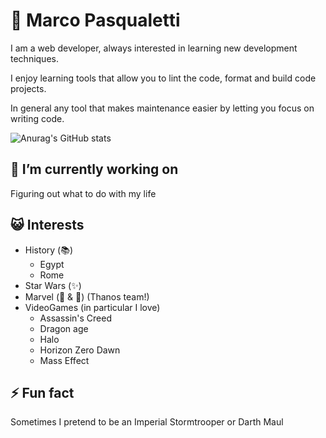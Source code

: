 # 🤝 Marco Pasqualetti

I am a web developer, always interested in learning new development techniques.

I enjoy learning tools that allow you to lint the code, format and build code
projects.

In general any tool that makes maintenance easier by letting
you focus on writing code.

![Anurag's GitHub stats](https://github-readme-stats.vercel.app/api?username=marcalexiei&theme=dark&show_icons=true)
<!--
[![trophy](https://github-profile-trophy.vercel.app/?username=marcalexiei&theme=onedark)](https://github.com/ryo-ma/github-profile-trophy)
-->

## 🔭 I’m currently working on

Figuring out what to do with my life

<!--
## 💻 Skills
* Javascript
  * ES6
  * Typescript
* CSS
  * CSS3
  * SCSS
  * PostCSS
-->

## 😺 Interests

* History (📚)
  * Egypt
  * Rome
* Star Wars (✨)
* Marvel (📓 & 🎥) (Thanos team!)
* VideoGames (in particular I love)
  * Assassin's Creed
  * Dragon age
  * Halo
  * Horizon Zero Dawn
  * Mass Effect

## ⚡ Fun fact

Sometimes I pretend to be an Imperial Stormtrooper or Darth Maul

<!--
**marcalexiei/marcalexiei** is a ✨ _special_ ✨ repository.
Its `README.md` (this file) appears on your GitHub profile.

Here are some ideas to get you started:

-  ...
- 🌱 I’m currently learning ...
- 👯 I’m looking to collaborate on ...
- 🤔 I’m looking for help with ...
- 💬 Ask me about ...
- 📫 How to reach me: ...
- 😄 Pronouns: ...
-->

